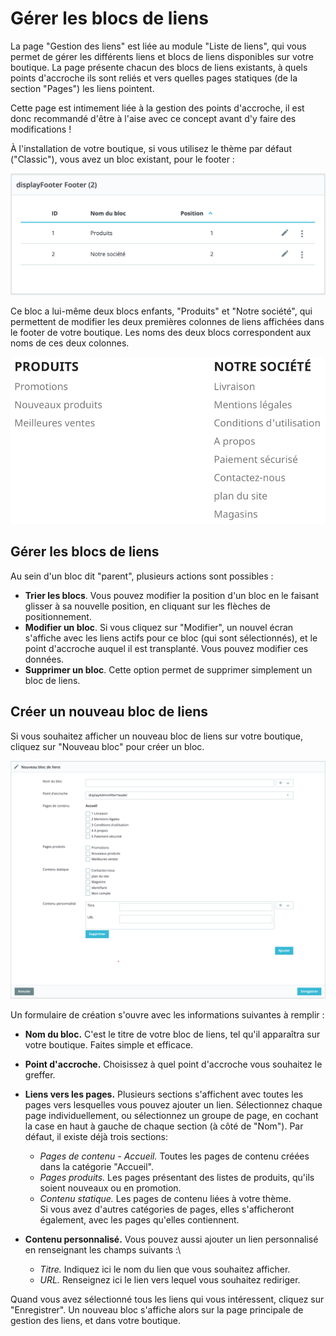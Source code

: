 # Gérer les blocs de liens

La page "Gestion des liens" est liée au module "Liste de liens", qui vous permet de gérer les différents liens et blocs de liens disponibles sur votre boutique. La page présente chacun des blocs de liens existants, à quels points d'accroche ils sont reliés et vers quelles pages statiques (de la section "Pages") les liens pointent.

Cette page est intimement liée à la gestion des points d'accroche, il est donc recommandé d'être à l'aise avec ce concept avant d'y faire des modifications !

À l'installation de votre boutique, si vous utilisez le thème par défaut ("Classic"), vous avez un bloc existant, pour le footer :

![](../../../.gitbook/assets/64225352.png)

Ce bloc a lui-même deux blocs enfants, "Produits" et "Notre société", qui permettent de modifier les deux premières colonnes de liens affichées dans le footer de votre boutique. Les noms des deux blocs correspondent aux noms de ces deux colonnes.

![](../../../.gitbook/assets/64225353.png)

## Gérer les blocs de liens <a href="#gererlesblocsdeliens-gererlesblocsdeliens" id="gererlesblocsdeliens-gererlesblocsdeliens"></a>

Au sein d'un bloc dit "parent", plusieurs actions sont possibles :

* **Trier les blocs**. Vous pouvez modifier la position d'un bloc en le faisant glisser à sa nouvelle position, en cliquant sur les flèches de positionnement.
* **Modifier un bloc**. Si vous cliquez sur "Modifier", un nouvel écran s'affiche avec les liens actifs pour ce bloc (qui sont sélectionnés), et le point d'accroche auquel il est transplanté. Vous pouvez modifier ces données.
* **Supprimer un bloc**. Cette option permet de supprimer simplement un bloc de liens.

## Créer un nouveau bloc de liens <a href="#gererlesblocsdeliens-creerunnouveaublocdeliens" id="gererlesblocsdeliens-creerunnouveaublocdeliens"></a>

Si vous souhaitez afficher un nouveau bloc de liens sur votre boutique, cliquez sur "Nouveau bloc" pour créer un bloc.

![](../../../.gitbook/assets/64225354.png)

Un formulaire de création s'ouvre avec les informations suivantes à remplir :

* **Nom du bloc.** C'est le titre de votre bloc de liens, tel qu'il apparaîtra sur votre boutique. Faites simple et efficace.
* **Point d'accroche.** Choisissez à quel point d'accroche vous souhaitez le greffer.&#x20;
* **Liens vers les pages.** Plusieurs sections s'affichent avec toutes les pages vers lesquelles vous pouvez ajouter un lien. Sélectionnez chaque page individuellement, ou sélectionnez un groupe de page, en cochant la case en haut à gauche de chaque section (à côté de "Nom"). Par défaut, il existe déjà trois sections:
  * _Pages de contenu - Accueil._ Toutes les pages de contenu créées dans la catégorie "Accueil".
  * _Pages produits._ Les pages présentant des listes de produits, qu'ils soient nouveaux ou en promotion.
  * _Contenu statique._ Les pages de contenu liées à votre thème.\
    Si vous avez d'autres catégories de pages, elles s'afficheront également, avec les pages qu'elles contiennent.
* **Contenu personnalisé.** Vous pouvez aussi ajouter un lien personnalisé en renseignant les champs suivants :\

  * _Titre._ Indiquez ici le nom du lien que vous souhaitez afficher.
  * _URL._ Renseignez ici le lien vers lequel vous souhaitez rediriger.

Quand vous avez sélectionné tous les liens qui vous intéressent, cliquez sur "Enregistrer". Un nouveau bloc s'affiche alors sur la page principale de gestion des liens, et dans votre boutique.
